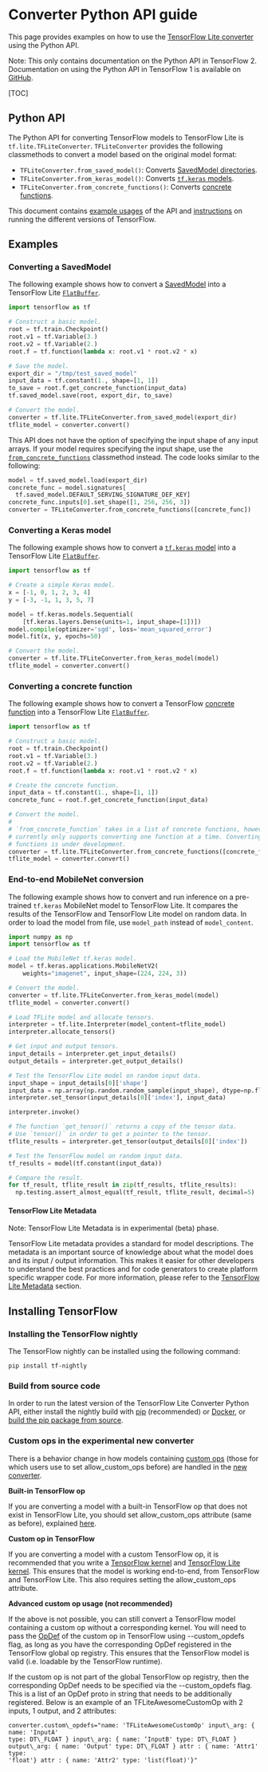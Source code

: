 # Converter Python API guide

This page provides examples on how to use the
[TensorFlow Lite converter](index.md) using the Python API.

Note: This only contains documentation on the Python API in TensorFlow 2.
Documentation on using the Python API in TensorFlow 1 is available on
[GitHub](https://github.com/tensorflow/tensorflow/blob/master/tensorflow/lite/g3doc/r1/convert/python_api.md).

[TOC]

## Python API

The Python API for converting TensorFlow models to TensorFlow Lite is
`tf.lite.TFLiteConverter`. `TFLiteConverter` provides the following classmethods
to convert a model based on the original model format:

- `TFLiteConverter.from_saved_model()`: Converts
  [SavedModel directories](https://www.tensorflow.org/guide/saved_model).
- `TFLiteConverter.from_keras_model()`: Converts
  [`tf.keras` models](https://www.tensorflow.org/guide/keras/overview).
- `TFLiteConverter.from_concrete_functions()`: Converts
  [concrete functions](https://tensorflow.org/guide/concrete_function).

This document contains [example usages](#examples) of the API and
[instructions](#versioning) on running the different versions of TensorFlow.

## Examples <a name="examples"></a>

### Converting a SavedModel <a name="saved_model"></a>

The following example shows how to convert a
[SavedModel](https://www.tensorflow.org/guide/saved_model) into a TensorFlow
Lite [`FlatBuffer`](https://google.github.io/flatbuffers/).

```python
import tensorflow as tf

# Construct a basic model.
root = tf.train.Checkpoint()
root.v1 = tf.Variable(3.)
root.v2 = tf.Variable(2.)
root.f = tf.function(lambda x: root.v1 * root.v2 * x)

# Save the model.
export_dir = "/tmp/test_saved_model"
input_data = tf.constant(1., shape=[1, 1])
to_save = root.f.get_concrete_function(input_data)
tf.saved_model.save(root, export_dir, to_save)

# Convert the model.
converter = tf.lite.TFLiteConverter.from_saved_model(export_dir)
tflite_model = converter.convert()
```

This API does not have the option of specifying the input shape of any input
arrays. If your model requires specifying the input shape, use the
[`from_concrete_functions`](#concrete_function) classmethod instead. The code
looks similar to the following:

```python
model = tf.saved_model.load(export_dir)
concrete_func = model.signatures[
  tf.saved_model.DEFAULT_SERVING_SIGNATURE_DEF_KEY]
concrete_func.inputs[0].set_shape([1, 256, 256, 3])
converter = TFLiteConverter.from_concrete_functions([concrete_func])
```

### Converting a Keras model <a name="keras"></a>

The following example shows how to convert a
[`tf.keras` model](https://www.tensorflow.org/guide/keras/overview) into a
TensorFlow Lite [`FlatBuffer`](https://google.github.io/flatbuffers/).

```python
import tensorflow as tf

# Create a simple Keras model.
x = [-1, 0, 1, 2, 3, 4]
y = [-3, -1, 1, 3, 5, 7]

model = tf.keras.models.Sequential(
    [tf.keras.layers.Dense(units=1, input_shape=[1])])
model.compile(optimizer='sgd', loss='mean_squared_error')
model.fit(x, y, epochs=50)

# Convert the model.
converter = tf.lite.TFLiteConverter.from_keras_model(model)
tflite_model = converter.convert()
```

### Converting a concrete function <a name="concrete_function"></a>

The following example shows how to convert a TensorFlow
[concrete function](https://tensorflow.org/guide/concrete_function) into a
TensorFlow Lite [`FlatBuffer`](https://google.github.io/flatbuffers/).

```python
import tensorflow as tf

# Construct a basic model.
root = tf.train.Checkpoint()
root.v1 = tf.Variable(3.)
root.v2 = tf.Variable(2.)
root.f = tf.function(lambda x: root.v1 * root.v2 * x)

# Create the concrete function.
input_data = tf.constant(1., shape=[1, 1])
concrete_func = root.f.get_concrete_function(input_data)

# Convert the model.
#
# `from_concrete_function` takes in a list of concrete functions, however,
# currently only supports converting one function at a time. Converting multiple
# functions is under development.
converter = tf.lite.TFLiteConverter.from_concrete_functions([concrete_func])
tflite_model = converter.convert()
```

### End-to-end MobileNet conversion <a name="mobilenet"></a>

The following example shows how to convert and run inference on a pre-trained
`tf.keras` MobileNet model to TensorFlow Lite. It compares the results of the
TensorFlow and TensorFlow Lite model on random data. In order to load the model
from file, use `model_path` instead of `model_content`.

```python
import numpy as np
import tensorflow as tf

# Load the MobileNet tf.keras model.
model = tf.keras.applications.MobileNetV2(
    weights="imagenet", input_shape=(224, 224, 3))

# Convert the model.
converter = tf.lite.TFLiteConverter.from_keras_model(model)
tflite_model = converter.convert()

# Load TFLite model and allocate tensors.
interpreter = tf.lite.Interpreter(model_content=tflite_model)
interpreter.allocate_tensors()

# Get input and output tensors.
input_details = interpreter.get_input_details()
output_details = interpreter.get_output_details()

# Test the TensorFlow Lite model on random input data.
input_shape = input_details[0]['shape']
input_data = np.array(np.random.random_sample(input_shape), dtype=np.float32)
interpreter.set_tensor(input_details[0]['index'], input_data)

interpreter.invoke()

# The function `get_tensor()` returns a copy of the tensor data.
# Use `tensor()` in order to get a pointer to the tensor.
tflite_results = interpreter.get_tensor(output_details[0]['index'])

# Test the TensorFlow model on random input data.
tf_results = model(tf.constant(input_data))

# Compare the result.
for tf_result, tflite_result in zip(tf_results, tflite_results):
  np.testing.assert_almost_equal(tf_result, tflite_result, decimal=5)
```

#### TensorFlow Lite Metadata

Note: TensorFlow Lite Metadata is in experimental (beta) phase.

TensorFlow Lite metadata provides a standard for model descriptions. The
metadata is an important source of knowledge about what the model does and its
input / output information. This makes it easier for other developers to
understand the best practices and for code generators to create platform
specific wrapper code. For more information, please refer to the
[TensorFlow Lite Metadata](metadata.md) section.

## Installing TensorFlow <a name="versioning"></a>

### Installing the TensorFlow nightly <a name="2.0-nightly"></a>

The TensorFlow nightly can be installed using the following command:

```
pip install tf-nightly
```

### Build from source code <a name="latest_package"></a>

In order to run the latest version of the TensorFlow Lite Converter Python API,
either install the nightly build with
[pip](https://www.tensorflow.org/install/pip) (recommended) or
[Docker](https://www.tensorflow.org/install/docker), or
[build the pip package from source](https://www.tensorflow.org/install/source).

### Custom ops in the experimental new converter

There is a behavior change in how models containing
[custom ops](https://www.tensorflow.org/lite/guide/ops_custom) (those for which
users use to set allow_custom_ops before) are handled in the
[new converter](https://github.com/tensorflow/tensorflow/blob/917ebfe5fc1dfacf8eedcc746b7989bafc9588ef/tensorflow/lite/python/lite.py#L81).

**Built-in TensorFlow op**

If you are converting a model with a built-in TensorFlow op that does not exist
in TensorFlow Lite, you should set allow_custom_ops attribute (same as before),
explained [here](https://www.tensorflow.org/lite/guide/ops_custom).

**Custom op in TensorFlow**

If you are converting a model with a custom TensorFlow op, it is recommended
that you write a [TensorFlow kernel](https://www.tensorflow.org/guide/create_op)
and [TensorFlow Lite kernel](https://www.tensorflow.org/lite/guide/ops_custom).
This ensures that the model is working end-to-end, from TensorFlow and
TensorFlow Lite. This also requires setting the allow_custom_ops attribute.

**Advanced custom op usage (not recommended)**

If the above is not possible, you can still convert a TensorFlow model
containing a custom op without a corresponding kernel. You will need to pass the
[OpDef](https://github.com/tensorflow/tensorflow/blob/master/tensorflow/core/framework/op_def.proto)
of the custom op in TensorFlow using --custom_opdefs flag, as long as you have
the corresponding OpDef registered in the TensorFlow global op registry. This
ensures that the TensorFlow model is valid (i.e. loadable by the TensorFlow
runtime).

If the custom op is not part of the global TensorFlow op registry, then the
corresponding OpDef needs to be specified via the --custom_opdefs flag. This is
a list of an OpDef proto in string that needs to be additionally registered.
Below is an example of an TFLiteAwesomeCustomOp with 2 inputs, 1 output, and 2
attributes:

```
converter.custom\_opdefs="name: 'TFLiteAwesomeCustomOp' input\_arg: { name: 'InputA'
type: DT\_FLOAT } input\_arg: { name: ‘InputB' type: DT\_FLOAT }
output\_arg: { name: 'Output' type: DT\_FLOAT } attr : { name: 'Attr1' type:
'float'} attr : { name: 'Attr2' type: 'list(float)'}"
```

